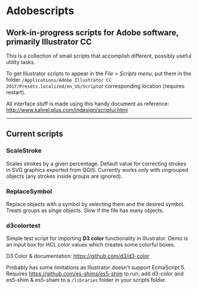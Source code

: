 # Adobescripts
## Work-in-progress scripts for Adobe software, primarily Illustrator  CC
This is a collection of small scripts that accomplish different, possibly useful utility tasks.

To get Illustrator scripts to appear in the *File > Scripts menu*, put them in the folder `/Applications/Adobe Illustrator CC 2017/Presets.localized/en_US/Script`or corresponding location  (requires restart).

All  interface stuff is made using this handy document as reference: 
http://www.kahrel.plus.com/indesign/scriptui.html

---- 

## Current scripts 

### ScaleStroke
Scales strokes by a given percentage. Default value for correcting strokes in SVG graphics exported from QGIS. 
Currently works only with ungrouped objects (any strokes inside groups are ignored).

### ReplaceSymbol
Replace objects with a symbol by selecting them and the desired symbol.
Treats groups as singe objects. Slow if the file has many objects.

### d3colortest
Simple test  script for importing  **D3 color** functionality in Illustrator. 
Demo is an input box for HCL color values which creates some colorful boxes.
 
D3 Color & documentation:  https://github.com/d3/d3-color 

Probably has some limitations as Illustrator doesn't support EcmaScript 5. Requires  https://github.com/es-shims/es5-shim  to run; add d3-color and es5-shim & es5-sham to a `/libraries` folder in your scripts folder.
